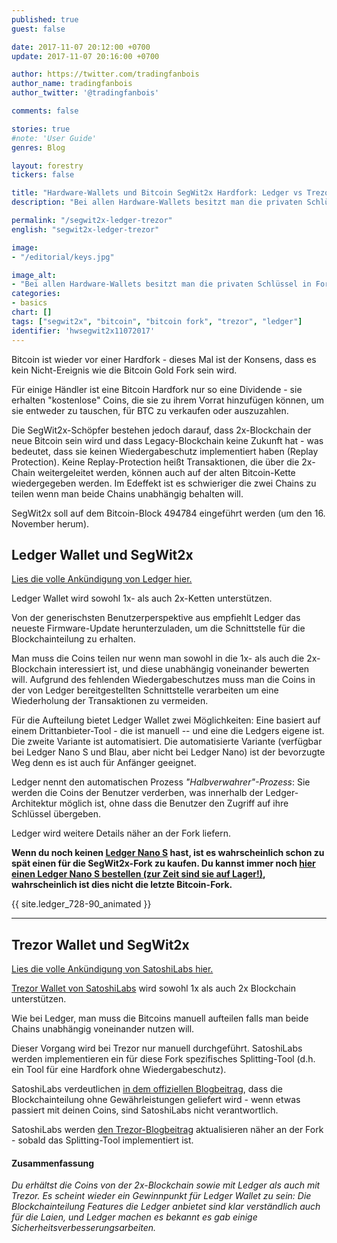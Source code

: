```yaml
---
published: true
guest: false

date: 2017-11-07 20:12:00 +0700
update: 2017-11-07 20:16:00 +0700

author: https://twitter.com/tradingfanbois
author_name: tradingfanbois
author_twitter: '@tradingfanbois'

comments: false

stories: true
#note: 'User Guide'
genres: Blog

layout: forestry
tickers: false

title: "Hardware-Wallets und Bitcoin SegWit2x Hardfork: Ledger vs Trezor auf Deutsch"
description: "Bei allen Hardware-Wallets besitzt man die privaten Schlüssel in Form des Seeds, so dass man die SegWit2x-Coins erhält. Die Einlösungsprozedur ist jedoch unterschiedlich je nach Wallet."

permalink: "/segwit2x-ledger-trezor"
english: "segwit2x-ledger-trezor"

image:
- "/editorial/keys.jpg"

image_alt:
- "Bei allen Hardware-Wallets besitzt man die privaten Schlüssel in Form des Seeds, so dass man die SegWit2x-Coins erhält. Die Einlösungsprozedur ist jedoch unterschiedlich je nach Wallet."
categories:
- basics
chart: []
tags: ["segwit2x", "bitcoin", "bitcoin fork", "trezor", "ledger"]
identifier: 'hwsegwit2x11072017'
---
```


Bitcoin ist wieder vor einer Hardfork - dieses Mal ist der Konsens, dass es kein Nicht-Ereignis wie die Bitcoin Gold Fork sein wird.

Für einige Händler ist eine Bitcoin Hardfork nur so eine Dividende - sie erhalten "kostenlose" Coins, die sie zu ihrem Vorrat hinzufügen können, um sie entweder zu tauschen, für BTC zu verkaufen oder auszuzahlen.

Die SegWit2x-Schöpfer bestehen jedoch darauf, dass 2x-Blockchain der neue Bitcoin sein wird und dass Legacy-Blockchain keine Zukunft hat - was bedeutet, dass sie keinen Wiedergabeschutz implementiert haben (Replay Protection). Keine Replay-Protection heißt Transaktionen, die über die 2x-Chain weitergeleitet werden, können auch auf der alten Bitcoin-Kette wiedergegeben werden. Im Edeffekt ist es schwieriger die zwei Chains zu teilen wenn man beide Chains unabhängig behalten will.

SegWit2x soll auf dem Bitcoin-Block 494784 eingeführt werden (um den 16. November herum).

## Ledger Wallet und SegWit2x

[Lies die volle Ankündigung von Ledger hier.](https://www.ledger.fr/2017/11/06/preparing-segwit2x-hard-fork/)

Ledger Wallet wird sowohl 1x- als auch 2x-Ketten unterstützen.

Von der generischsten Benutzerperspektive aus empfiehlt Ledger das neueste Firmware-Update herunterzuladen, um die Schnittstelle für die Blockchainteilung zu erhalten.

Man muss die Coins teilen nur wenn man sowohl in die 1x- als auch die 2x-Blockchain interessiert ist, und diese unabhängig voneinander bewerten will. Aufgrund des fehlenden Wiedergabeschutzes muss man die Coins in der von Ledger bereitgestellten Schnittstelle verarbeiten um eine Wiederholung der Transaktionen zu vermeiden.

Für die Aufteilung bietet Ledger Wallet zwei Möglichkeiten: Eine basiert auf einem Drittanbieter-Tool - die ist manuell -- und eine die Ledgers eigene ist. Die zweite Variante ist automatisiert. Die automatisierte Variante (verfügbar bei Ledger Nano S und Blau, aber nicht bei Ledger Nano) ist der bevorzugte Weg denn es ist auch für Anfänger geeignet.

Ledger nennt den automatischen Prozess *"Halbverwahrer"-Prozess*: Sie werden die Coins der Benutzer verderben, was innerhalb der Ledger-Architektur möglich ist, ohne dass die Benutzer den Zugriff auf ihre Schlüssel übergeben.

Ledger wird weitere Details näher an der Fork liefern.

**Wenn du noch keinen [Ledger Nano S](https://www.ledgerwallet.com/r/e274?path=/products/ledger-nano-s) hast, ist es wahrscheinlich schon zu spät einen für die SegWit2x-Fork zu kaufen. Du kannst immer noch [hier einen Ledger Nano S bestellen (zur Zeit sind sie auf Lager!)](https://www.ledgerwallet.com/r/e274?path=/products/ledger-nano-s), wahrscheinlich ist dies nicht die letzte Bitcoin-Fork.**

{{ site.ledger_728-90_animated }}

________

## Trezor Wallet und SegWit2x

[Lies die volle Ankündigung von SatoshiLabs hier.](https://blog.trezor.io/trezor-statement-segwit2x-2x-hard-fork-b2x-f245fe4f0fb)

[Trezor Wallet von SatoshiLabs](https://shop.trezor.io?a=fany@tutanota.com) wird sowohl 1x als auch 2x Blockchain unterstützen.

Wie bei Ledger, man muss die Bitcoins manuell aufteilen falls man beide Chains unabhängig voneinander nutzen will.

Dieser Vorgang wird bei Trezor nur manuell durchgeführt. SatoshiLabs werden implementieren ein für diese Fork spezifisches Splitting-Tool (d.h. ein Tool für eine Hardfork ohne Wiedergabeschutz).

SatoshiLabs verdeutlichen [in dem offiziellen Blogbeitrag](https://blog.trezor.io/trezor-statement-segwit2x-2x-hard-fork-b2x-f245fe4f0fb), dass die Blockchainteilung ohne Gewährleistungen geliefert wird - wenn etwas passiert mit deinen Coins, sind SatoshiLabs nicht verantwortlich.

SatoshiLabs werden [den Trezor-Blogbeitrag](https://blog.trezor.io/trezor-statement-segwit2x-2x-hard-fork-b2x-f245fe4f0fb) aktualisieren näher an der Fork - sobald das Splitting-Tool implementiert ist.

#### Zusammenfassung

*Du erhältst die Coins von der 2x-Blockchain sowie mit Ledger als auch mit Trezor. Es scheint wieder ein Gewinnpunkt für Ledger Wallet zu sein: Die Blockchainteilung Features die Ledger anbietet sind klar verständlich auch für die Laien, und Ledger machen es bekannt es gab einige Sicherheitsverbesserungsarbeiten.*
